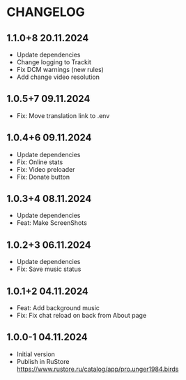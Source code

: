 # CHANGELOG

## 1.1.0+8 20.11.2024

* Update dependencies
* Change logging to Trackit
* Fix DCM warnings (new rules)
* Add change video resolution

## 1.0.5+7 09.11.2024

* Fix: Move translation link to .env

## 1.0.4+6 09.11.2024

* Update dependencies
* Fix: Online stats
* Fix: Video preloader
* Fix: Donate button

## 1.0.3+4 08.11.2024

* Update dependencies
* Feat: Make ScreenShots

## 1.0.2+3 06.11.2024

* Update dependencies
* Fix: Save music status

## 1.0.1+2 04.11.2024

* Feat: Add background music
* Fix: Fix chat reload on back from About page

## 1.0.0-1 04.11.2024

* Initial version
* Publish in RuStore https://www.rustore.ru/catalog/app/pro.unger1984.birds